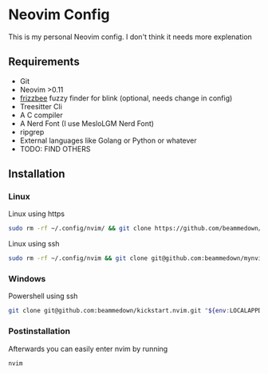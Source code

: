 # Neovim Config

This is my personal Neovim config. I don't think it needs more explenation

## Requirements

- Git
- Neovim >0.11
- [frizzbee](https://github.com/Saghen/blink.cmp/releases/latest) fuzzy finder for blink (optional, needs change in config)
- Treesitter Cli
- A C compiler
- A Nerd Font (I use MesloLGM Nerd Font)
- ripgrep
- External languages like Golang or Python or whatever
- TODO: FIND OTHERS

## Installation

### Linux
Linux using https
```zsh
sudo rm -rf ~/.config/nvim/ && git clone https://github.com/beammedown/mynvim.git ${XDG_CONFIG_HOME:-$HOME/.config}"/nvim
```

Linux using ssh
```zsh
sudo rm -rf ~/.config/nvim && git clone git@github.com:beammedown/mynvim.git "${XDG_CONFIG_HOME:-$HOME/.config}"/nvim
```

### Windows

Powershell using ssh
```zsh
git clone git@github.com:beammedown/kickstart.nvim.git "${env:LOCALAPPDATA}\nvim"
```

### Postinstallation
Afterwards you can easily enter nvim by running

```zsh
nvim
```

